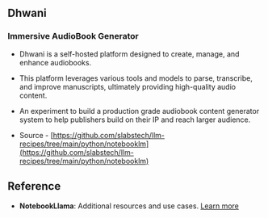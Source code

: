## Dhwani

### Immersive AudioBook Generator

- Dhwani is a self-hosted platform designed to create, manage, and enhance audiobooks. 

- This platform leverages various tools and models to parse, transcribe, and improve manuscripts, ultimately providing high-quality audio content.

- An experiment to build a production grade audiobook content generator system to help publishers build on their IP and reach larger audience.

- Source - [https://github.com/slabstech/llm-recipes/tree/main/python/notebooklm](https://github.com/slabstech/llm-recipes/tree/main/python/notebooklm)


## Reference

- **NotebookLlama**: Additional resources and use cases. [Learn more](https://github.com/meta-llama/llama-cookbook/tree/main/end-to-end-use-cases/NotebookLlama)

